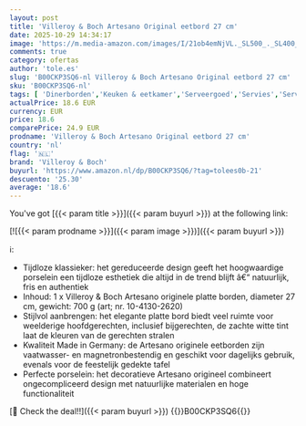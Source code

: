 ```yaml
---
layout: post
title: 'Villeroy & Boch Artesano Original eetbord 27 cm'
date: 2025-10-29 14:34:17
image: 'https://m.media-amazon.com/images/I/21ob4emNjVL._SL500_._SL400_.jpg'
comments: true
category: ofertas
author: 'tole.es'
slug: 'B00CKP3SQ6-nl Villeroy & Boch Artesano Original eetbord 27 cm'
sku: 'B00CKP3SQ6-nl'
tags: [ 'Dinerborden','Keuken & eetkamer','Serveergoed','Servies','Serviesgoed','Serviesgoed & serveerbestek','Wonen & keuken','villeroy & boch','🇳🇱', ]
actualPrice: 18.6 EUR
currency: EUR
price: 18.6
comparePrice: 24.9 EUR
prodname: 'Villeroy & Boch Artesano Original eetbord 27 cm'
country: 'nl'
flag: '🇳🇱'
brand: 'Villeroy & Boch'
buyurl: 'https://www.amazon.nl/dp/B00CKP3SQ6/?tag=tolees0b-21'
descuento: '25.30'
average: '18.6'
---
```


You've got [{{< param title >}}]({{< param buyurl >}}) at the following link:

[![{{< param prodname >}}]({{< param image >}})]({{< param buyurl >}})

ℹ️:

- Tijdloze klassieker: het gereduceerde design geeft het hoogwaardige porselein een tijdloze esthetiek die altijd in de trend blijft â€“ natuurlijk, fris en authentiek
- Inhoud: 1 x Villeroy & Boch Artesano originele platte borden, diameter 27 cm, gewicht: 700 g (art; nr. 10-4130-2620)
- Stijlvol aanbrengen: het elegante platte bord biedt veel ruimte voor weelderige hoofdgerechten, inclusief bijgerechten, de zachte witte tint laat de kleuren van de gerechten stralen
- Kwaliteit Made in Germany: de Artesano originele eetborden zijn vaatwasser- en magnetronbestendig en geschikt voor dagelijks gebruik, evenals voor de feestelijk gedekte tafel
- Perfecte porselein: het decoratieve Artesano origineel combineert ongecompliceerd design met natuurlijke materialen en hoge functionaliteit

[🛒 Check the deal!!]({{< param buyurl >}})
{{<world>}}B00CKP3SQ6{{</world>}}
